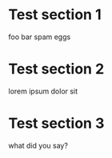 # Test section 1
foo bar spam eggs


# Test section 2
lorem ipsum dolor sit


# Test section 3
what did you say?

